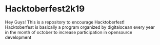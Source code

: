 # Hacktoberfest2k19
Hey Guys! This is a repository to encourage Hacktoberfest!\
Hacktoberfest is basically a program organized by digitalocean every year in the month of october to increase participation in opensource development
